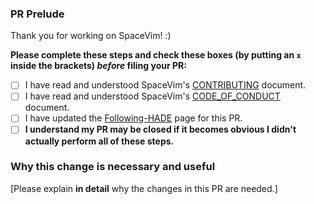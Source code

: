### PR Prelude

Thank you for working on SpaceVim! :)

**Please complete these steps and check these boxes (by putting an `x` inside
the brackets) _before_ filing your PR:**

- [ ] I have read and understood SpaceVim's [CONTRIBUTING][cont] document.
- [ ] I have read and understood SpaceVim's [CODE_OF_CONDUCT][code] document.
- [ ] I have updated the [Following-HADE](follow) page for this PR.
- [ ] **I understand my PR may be closed if it becomes obvious I didn't actually perform all of these steps.**

### Why this change is necessary and useful

[Please explain **in detail** why the changes in this PR are needed.]

[cont]: https://github.com/SpaceVim/SpaceVim/blob/master/CONTRIBUTING.md
[code]: https://github.com/SpaceVim/SpaceVim/blob/master/CODE_OF_CONDUCT.md
[follow]: https://github.com/SpaceVim/SpaceVim/blob/master/wiki/en/Following-HEAD.md
